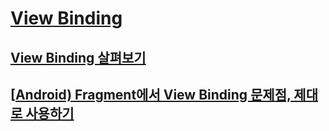 # [View Binding](https://developer.android.com/topic/libraries/view-binding)
## [View Binding 살펴보기](https://charlezz.medium.com/view-binding-%EC%82%B4%ED%8E%B4%EB%B3%B4%EA%B8%B0-df3526d909a7)
## [[Android) Fragment에서 View Binding 문제점, 제대로 사용하기](https://yoon-dailylife.tistory.com/57)

